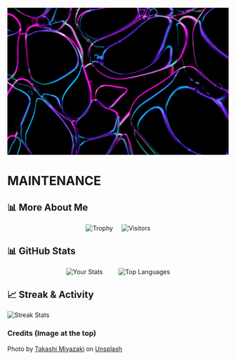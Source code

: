 ![Image](takashi-miyazaki-q2bHGRyJH64-unsplash.jpg)
      
# MAINTENANCE

## 📊 More About Me

<div align="center">

![Trophy](https://github-profile-trophy.vercel.app/?username=over9000rpm&theme=dark)
&nbsp; &nbsp;
![Visitors](https://visit-counter.itsvg.in/api?id=over9000rpm&label=Profile%20Views&color=1&style=for-the-badge&labelColor=grey&countColor=7fd5ea)

</div>

## 📊 GitHub Stats
<div align="center">

![Your Stats](https://github-readme-stats.vercel.app/api?username=over9000rpm&show_icons=true&theme=dark&hide_border=true)
&nbsp; &nbsp; &nbsp; &nbsp;
![Top Languages](https://github-readme-stats.vercel.app/api/top-langs/?username=over9000rpm&layout=compact&theme=dark&hide_border=true)

</div>

## 📈 Streak & Activity
![Streak Stats](https://github-readme-streak-stats.herokuapp.com?user=over9000rpm&theme=kanagawa)


### Credits (Image at the top)
Photo by <a href="https://unsplash.com/@miyatankun?utm_source=unsplash&utm_medium=referral&utm_content=creditCopyText">Takashi Miyazaki</a> on <a href="https://unsplash.com/photos/blue-and-white-light-digital-wallpaper-q2bHGRyJH64?utm_source=unsplash&utm_medium=referral&utm_content=creditCopyText">Unsplash</a>
      

